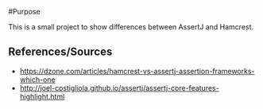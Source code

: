 #Purpose

This is a small project to show differences between AssertJ and Hamcrest.

## References/Sources

* https://dzone.com/articles/hamcrest-vs-assertj-assertion-frameworks-which-one
* http://joel-costigliola.github.io/assertj/assertj-core-features-highlight.html
